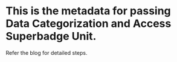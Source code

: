 # This is the metadata for passing Data Categorization and Access Superbadge Unit.
Refer the blog for detailed steps.
